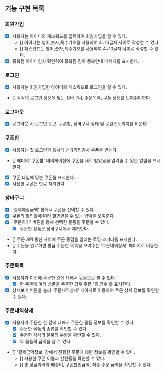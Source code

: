 ## 기능 구현 목록

### 회원가입

- [x] 사용자는 아이디와 패스워드를 입력하여 회원가입을 할 수 있다.
  - [] 아이디는 영어,숫자,특수기호를 사용하여 4~10글자 사이로 작성할 수 있다.
  - [] 패스워드는 영어,숫자,특수기호를 사용하여 4~10글자 사이로 작성할 수 있다.
- [x] 중복된 아이디인지 확인하여 중복된 경우 중복안내 메세지를 표시한다.

### 로그인

- [x] 사용자는 회원가입한 아이디와 패스워드로 로그인을 할 수 있다.
- [] 각각의 로그인 정보에 맞는 장바구니, 주문목록, 쿠폰 정보를 보여줘야한다.

### 로그아웃

- [x] 로그아웃 시 로그인 토큰, 쿠폰함, 장바구니 상태 및 로컬스토리지를 비운다.

### 쿠폰함

- [x] 사용자는 첫 로그인과 동시에 신규가입감사 쿠폰을 받는다.
- [] 헤더의 '쿠폰함' 네비게이션에 쿠폰을 새로 받았음을 알려줄 수 있는 알림을 표시한다.
- [x] 쿠폰 타입에 맞는 쿠폰을 표시한다.
- [x] 사용한 쿠폰은 만료 처리한다.

### 장바구니

- [x] '결제예상금액' 창에서 쿠폰을 선택할 수 있다.
- [x] 쿠폰의 할인률에 따라 할인받을 수 있는 금액을 보여준다.
- [x] '주문하기' 버튼을 통해 선택한 물품을 주문할 수 있다.
  - [x] 주문한 상품은 장바구니에서 제거한다.
- [] 주문 API 통신 사이에 주문 중임을 알리는 로딩 스피너를 표시한다.
- [] 주문을 완료하면 방금 주문한 목록을 보여주는 '주문내역상세' 페이지로 이동한다.

### 주문목록

- [x] 사용자가 이전에 주문한 건에 대해서 묶음으로 볼 수 있다.
  - [x] 한 주문에 여러 상품을 주문한 경우 주문 '총 건수'를 표시한다.
- [x] 상세보기 버튼을 눌러 '주문내역상세' 페이지로 이동하여 주문 상세 정보를 확인할 수 있다.

### 주문내역상세

- [x] 사용자가 주문한 한 건에 대해서 주문한 물품 정보를 확인할 수 있다.
  - [x] 주문한 물품의 종류를 확인할 수 있다.
  - [x] 주문한 각각의 물품의 수량을 확인할 수 있다.
  - [x] 각 물품의 금액을 알 수 있다.
- [] '결제금액정보' 창에서 진행한 주문에 대한 정보를 확인할 수 있다.
  - [] 사용한 쿠폰 이름과 할인률을 확인할 수 있다.
  - [] 총 상품가격과 배송비, 쿠폰할인금액, 최종 주문 금액을 확인할 수 있다.
